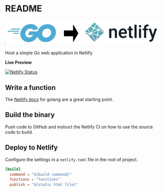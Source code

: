 # README
![](static/logo.jpeg)

Host a simple Go web application in Netlify

**Live Preview**

[![Netlify Status](https://api.netlify.com/api/v1/badges/46442f41-b1d8-4ff6-b3a0-6ea3b301515b/deploy-status)](https://app.netlify.com/sites/api2-hnest/deploys)

## Write a function

The [Netlify docs](https://docs.netlify.com/functions/build-with-go/) for golang are a great starting point.

## Build the binary
Push code to GitHub and instruct the Netlify CI on how to use the source code to build.

## Deploy to Netlify
Configure the settings in a `netlify.toml` file in the root of project.

```toml
[build]
  command = "${build command}"
  functions = "functions"
  publish = "${static html file}"
```